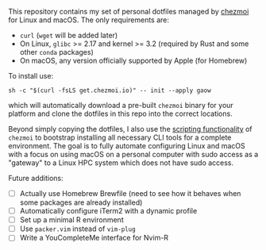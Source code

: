 This repository contains my set of personal dotfiles managed by [chezmoi](https://github.com/twpayne/chezmoi) for Linux and macOS.  The only requirements are:

- `curl` (`wget` will be added later)
- On Linux, `glibc` >= 2.17 and kernel >= 3.2 (required by Rust and some other `conda` packages)
- On macOS, any version officially supported by Apple (for Homebrew)

To install use:
```
sh -c "$(curl -fsLS get.chezmoi.io)" -- init --apply gaow 
```
which will automatically download a pre-built `chezmoi` binary for your platform and clone the dotfiles in this repo into the correct locations.

Beyond simply copying the dotfiles, I also use the [scripting functionality](https://www.chezmoi.io/user-guide/use-scripts-to-perform-actions/) of `chezmoi` to bootstrap installing all necessary CLI tools for a complete environment.  The goal is to fully automate configuring Linux and macOS with a focus on using macOS on a personal computer with sudo access as a "gateway" to a Linux HPC system which does not have sudo access.

Future additions:
- [ ] Actually use Homebrew Brewfile (need to see how it behaves when some packages are already installed)
- [ ] Automatically configure iTerm2 with a dynamic profile
- [ ] Set up a minimal R environment
- [ ] Use `packer.vim` instead of `vim-plug`
- [ ] Write a YouCompleteMe interface for Nvim-R